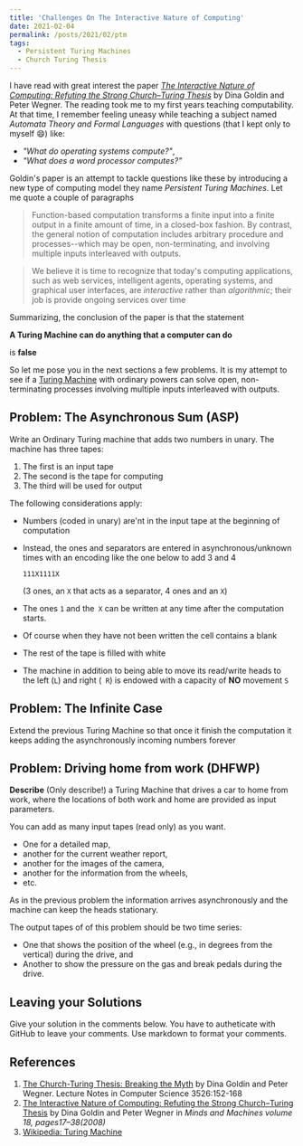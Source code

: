 ```yaml
---
title: 'Challenges On The Interactive Nature of Computing'
date: 2021-02-04
permalink: /posts/2021/02/ptm
tags:
  - Persistent Turing Machines
  - Church Turing Thesis
---
```


I have read with great interest the paper  [*The Interactive Nature of Computing: Refuting the Strong Church–Turing Thesis*](#goldin-interactive) by Dina Goldin and Peter Wegner. 
The reading took me to my first years teaching computability.
At that time, I remember feeling uneasy while teaching a subject named *Automata Theory and Formal Languages* with questions (that I kept only to myself :smile:) like:

* *"What do operating systems compute?"*, 
* *"What does a word processor computes?"* 

Goldin's paper is an attempt to tackle questions like these by introducing a new type of computing model they  name *Persistent Turing Machines*. Let me quote a couple of paragraphs

> Function-based computation transforms a finite input into a finite output in a finite amount of time, in a closed-box fashion. By contrast, the general notion of computation includes arbitrary procedure and processes--which may be open, non-terminating, and involving multiple inputs interleaved with outputs.

> We believe it is time  to recognize that today's computing applications, such as web services, intelligent agents, operating systems, and graphical user interfaces, are *interactive* rather than *algorithmic*; their job is provide ongoing services over time

Summarizing, the conclusion of the paper is that the statement 

**A Turing Machine can do anything that a computer can do**

is **false**


So let me pose you in the next sections a few problems.
It is my attempt to see if a [Turing Machine](#wikipedia) with ordinary powers can solve open, non-terminating processes involving multiple inputs interleaved with outputs.

## Problem: The Asynchronous Sum (ASP)

Write an Ordinary Turing machine that adds two numbers in unary.
The machine has three tapes:

1. The first is an input tape
2. The second is the tape for computing
3. The third will be used for output

The following considerations apply:

* Numbers (coded in unary) are'nt in the  input tape at the beginning of computation
* Instead, the ones and separators are entered in asynchronous/unknown times with an encoding like the one below to add 3 and 4

   ```
   111X1111X
   ``` 
   (3 ones, an `X` that acts as a separator, 4 ones and an `X`)
* The ones `1` and the` X` can be written at any time after the computation starts.
* Of course when they have not been written the cell contains a blank
* The rest of the tape is filled with white
* The machine in addition to being able to move its read/write heads to the left (`L`) and right (` R`) is endowed with a capacity of **NO** movement `S`

## Problem: The Infinite Case

Extend the previous Turing Machine so that once it finish the computation it keeps adding the asynchronously incoming numbers forever

## Problem: Driving home from work (DHFWP)

**Describe** (Only describe!) a Turing Machine that drives a car to home from work, where the locations of both work and home are provided as input parameters.

You can add as many input tapes (read only) as you want. 
* One for a detailed map, 
* another for the current weather report, 
* another for the images of the camera, 
* another for the information from the wheels, 
* etc.

As in the previous problem the information arrives asynchronously and the machine can keep the heads stationary.

The output tapes of of this problem should be two time series:

* One that shows the position of the wheel (e.g., in degrees from the vertical) during the drive, and 
* Another to show the pressure on the gas and break pedals during the drive.

## Leaving your Solutions 

Give your solution in the comments below. You have to autheticate with GitHub to leave your comments. 
Use  markdown to format your comments.

## References

1. <a name="goldin-myth"></a> [The Church-Turing Thesis: Breaking the Myth](https://www.researchgate.net/publication/221652812_The_Church-Turing_Thesis_Breaking_the_Myth) by Dina Goldin and Peter Wegner.
Lecture Notes in Computer Science 3526:152-168
2. <a name="goldin-interactive"></a> [The Interactive Nature of Computing: Refuting the Strong Church–Turing Thesis](https://link.springer.com/article/10.1007/s11023-007-9083-1) by Dina Goldin and Peter Wegner in *Minds and Machines volume 18, pages17–38(2008)*
3. <a name="wikipedia"></a>[Wikipedia: Turing Machine](https://en.wikipedia.org/wiki/Turing_machine)
